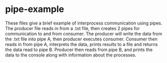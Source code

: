 # pipe-example
These files give a brief example of interprocess communication using pipes. The producer file reads in from a .txt file, then creates 2 pipes for communication to and from consumer. 
The producer will write the data from the .txt file into pipe  A, then producer executes consumer. Consumer then reads in from pipe A, interprets the data, prints results to a file and returns the data read to pipe B. Producer then reads from pipe B, and prints the data to the console along with information about the processes. 
